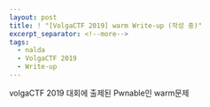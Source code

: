 ```yaml
---
layout: post
title: ! "[VolgaCTF 2019] warm Write-up (작성 중)"
excerpt_separator: <!--more-->
tags:
  - nalda
  - VolgaCTF 2019
  - Write-up
---
```


volgaCTF 2019 대회에 출제된 Pwnable인 warm문제
<!--more-->
